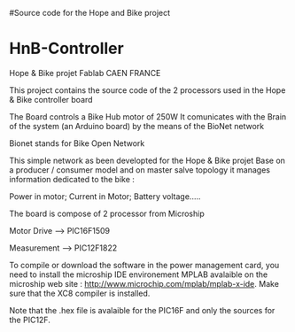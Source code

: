 #Source code for the Hope and Bike project

# HnB-Controller
Hope &amp; Bike projet Fablab CAEN FRANCE

This project contains the source code of the 2 processors used in the Hope & Bike controller board

The Board controls a Bike Hub motor of 250W
It comunicates with the Brain of the system (an Arduino board) by the means of the BioNet network

Bionet stands for Bike Open Network

This simple network as been developted for the Hope & Bike projet
Base on a producer / consumer model and on master salve topology it manages information dedicated to the bike :

Power in motor; Current in Motor; Battery voltage.....

The board is compose of 2 processor from Microship

Motor Drive --> PIC16F1509

Measurement --> PIC12F1822


To compile or download the software in the power management card, you need to install the microship IDE environement MPLAB avalaible on the microship web site : http://www.microchip.com/mplab/mplab-x-ide. Make sure that the XC8 compiler is installed. 

Note that the .hex file is avalaible for the PIC16F and only the sources for the PIC12F.




